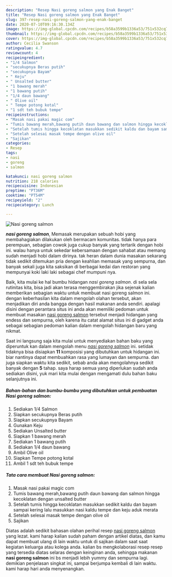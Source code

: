 ```yaml
---
description: "Resep Nasi goreng salmon yang Enak Banget"
title: "Resep Nasi goreng salmon yang Enak Banget"
slug: 397-resep-nasi-goreng-salmon-yang-enak-banget
date: 2020-07-10T09:16:30.134Z
image: https://img-global.cpcdn.com/recipes/b58a3599b1336a53/751x532cq70/nasi-goreng-salmon-foto-resep-utama.jpg
thumbnail: https://img-global.cpcdn.com/recipes/b58a3599b1336a53/751x532cq70/nasi-goreng-salmon-foto-resep-utama.jpg
cover: https://img-global.cpcdn.com/recipes/b58a3599b1336a53/751x532cq70/nasi-goreng-salmon-foto-resep-utama.jpg
author: Cecilia Swanson
ratingvalue: 4.7
reviewcount: 4
recipeingredient:
- "1/4 Salmon"
- "secukupnya Beras putih"
- "secukupnya Bayam"
- " Keju"
- " Unsalted butter"
- "1 bawang merah"
- "1 bawang putih"
- "1/4 daun bawang"
- " Olive oil"
- " Tempe potong kotal"
- "1 sdt teh bubuk tempe"
recipeinstructions:
- "Masak nasi pakai magic com"
- "Tumis bawang merah,bawang putih daun bawang dan salmon hingga kecoklatan dengan unsalted butter"
- "Setelah tumis hingga kecoklatan masukkan sedikit kaldu dan bayam sampai kering lalu masukkan nasi kaldu tempe dan keju aduk merata"
- "Setelah selesai masak tempe dengan olive oil"
- "Sajikan"
categories:
- Resep
tags:
- nasi
- goreng
- salmon

katakunci: nasi goreng salmon 
nutrition: 218 calories
recipecuisine: Indonesian
preptime: "PT36M"
cooktime: "PT54M"
recipeyield: "2"
recipecategory: Lunch

---
```



![Nasi goreng salmon](https://img-global.cpcdn.com/recipes/b58a3599b1336a53/751x532cq70/nasi-goreng-salmon-foto-resep-utama.jpg)

<b><i>nasi goreng salmon</i></b>, Memasak merupakan sebuah hobi yang membahagiakan dilakukan oleh bermacam komunitas. tidak hanya para perempuan, sebagian cowok juga cukup banyak yang tertarik dengan hobi ini. walau hanya untuk sekedar kebersamaan dengan sahabat atau memang sudah menjadi hobi dalam dirinya. tak heran dalam dunia masakan sekarang tidak sedikit ditemukan pria dengan keahlian memasak yang sempurna, dan banyak sekali juga kita saksikan di berbagai kedai dan restoran yang mempunyai koki laki laki sebagai chef mumpuni nya.

Baik, kita mulai ke hal bumbu hidangan <i>nasi goreng salmon</i>. di sela sela rutinitas kita, bisa jadi akan terasa menggembirakan jika sejenak kalian memberikan sebagian waktu untuk membuat nasi goreng salmon ini. dengan keberhasilan kita dalam mengolah olahan tersebut, akan menjadikan diri anda bangga dengan hasil makanan anda sendiri. apalagi disini dengan perantara situs ini anda akan memiliki pedoman untuk membuat masakan <u>nasi goreng salmon</u> tersebut menjadi hidangan yang endess dan sempurna, oleh karena itu catat alamat situs ini di gadget anda sebagai sebagian pedoman kalian dalam mengolah hidangan baru yang nikmat.




Saat ini langsung saja kita mulai untuk menyediakan bahan baku yang diperuntuk kan dalam mengolah menu <u><i>nasi goreng salmon</i></u> ini. setidak tidaknya bisa disiapkan <b>11</b> komposisi yang dibutuhkan untuk hidangan ini. biar nantinya dapat membuahkan rasa yang lumayan dan sempurna. dan juga siapkan waktu kita sedikit, sebab anda akan mengolahnya sedikit banyak dengan <b>5</b> tahap. saya harap semua yang diperlukan sudah anda sediakan disini, yuk mari kita mulai dengan mengamati dulu bahan baku selanjutnya ini.

<!--inarticleads1-->

##### Bahan-bahan dan bumbu-bumbu yang dibutuhkan untuk pembuatan Nasi goreng salmon:

1. Sediakan 1/4 Salmon
1. Siapkan secukupnya Beras putih
1. Siapkan secukupnya Bayam
1. Gunakan  Keju
1. Sediakan  Unsalted butter
1. Siapkan 1 bawang merah
1. Sediakan 1 bawang putih
1. Sediakan 1/4 daun bawang
1. Ambil  Olive oil
1. Siapkan  Tempe potong kotal
1. Ambil 1 sdt teh bubuk tempe




<!--inarticleads2-->

##### Tata cara membuat Nasi goreng salmon:

1. Masak nasi pakai magic com
1. Tumis bawang merah,bawang putih daun bawang dan salmon hingga kecoklatan dengan unsalted butter
1. Setelah tumis hingga kecoklatan masukkan sedikit kaldu dan bayam sampai kering lalu masukkan nasi kaldu tempe dan keju aduk merata
1. Setelah selesai masak tempe dengan olive oil
1. Sajikan




Diatas adalah sedikit bahasan olahan perihal resep <u>nasi goreng salmon</u> yang lezat. kami harap kalian sudah paham dengan artikel diatas, dan kamu dapat membuat ulang di lain waktu untuk di sajikan dalam saat saat kegiatan keluarga atau kolega anda. kalian bs mengkolaborasi resep resep yang tersedia diatas selaras dengan keinginan anda, sehingga makanan <b>nasi goreng salmon</b> ini bs menjadi lebih yummy dan sempurna lagi. demikian penjelasan singkat ini, sampai berjumpa kembali di lain waktu. kami harap hari anda menyenangkan.
